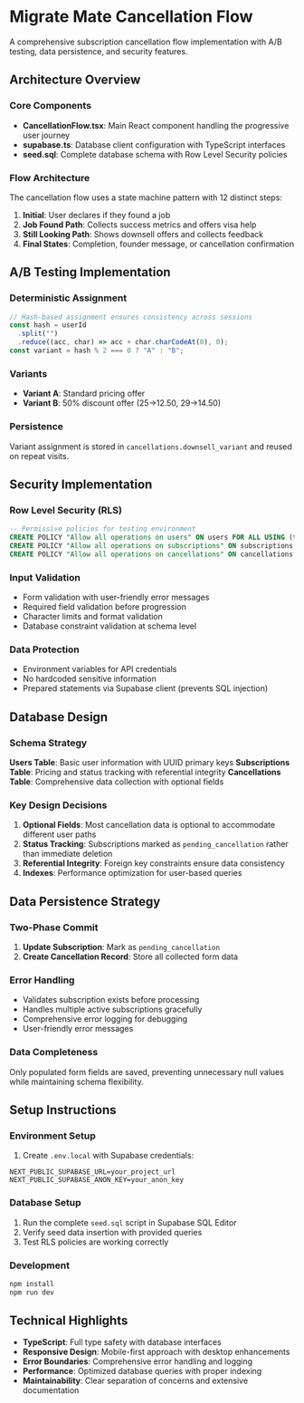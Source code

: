 # Migrate Mate Cancellation Flow

A comprehensive subscription cancellation flow implementation with A/B testing, data persistence, and security features.

## Architecture Overview

### Core Components

- **CancellationFlow.tsx**: Main React component handling the progressive user journey
- **supabase.ts**: Database client configuration with TypeScript interfaces
- **seed.sql**: Complete database schema with Row Level Security policies

### Flow Architecture

The cancellation flow uses a state machine pattern with 12 distinct steps:

1. **Initial**: User declares if they found a job
2. **Job Found Path**: Collects success metrics and offers visa help
3. **Still Looking Path**: Shows downsell offers and collects feedback
4. **Final States**: Completion, founder message, or cancellation confirmation

## A/B Testing Implementation

### Deterministic Assignment

```typescript
// Hash-based assignment ensures consistency across sessions
const hash = userId
  .split("")
  .reduce((acc, char) => acc + char.charCodeAt(0), 0);
const variant = hash % 2 === 0 ? "A" : "B";
```

### Variants

- **Variant A**: Standard pricing offer
- **Variant B**: 50% discount offer ($25→$12.50, $29→$14.50)

### Persistence

Variant assignment is stored in `cancellations.downsell_variant` and reused on repeat visits.

## Security Implementation

### Row Level Security (RLS)

```sql
-- Permissive policies for testing environment
CREATE POLICY "Allow all operations on users" ON users FOR ALL USING (true);
CREATE POLICY "Allow all operations on subscriptions" ON subscriptions FOR ALL USING (true);
CREATE POLICY "Allow all operations on cancellations" ON cancellations FOR ALL USING (true);
```

### Input Validation

- Form validation with user-friendly error messages
- Required field validation before progression
- Character limits and format validation
- Database constraint validation at schema level

### Data Protection

- Environment variables for API credentials
- No hardcoded sensitive information
- Prepared statements via Supabase client (prevents SQL injection)

## Database Design

### Schema Strategy

**Users Table**: Basic user information with UUID primary keys
**Subscriptions Table**: Pricing and status tracking with referential integrity
**Cancellations Table**: Comprehensive data collection with optional fields

### Key Design Decisions

1. **Optional Fields**: Most cancellation data is optional to accommodate different user paths
2. **Status Tracking**: Subscriptions marked as `pending_cancellation` rather than immediate deletion
3. **Referential Integrity**: Foreign key constraints ensure data consistency
4. **Indexes**: Performance optimization for user-based queries

## Data Persistence Strategy

### Two-Phase Commit

1. **Update Subscription**: Mark as `pending_cancellation`
2. **Create Cancellation Record**: Store all collected form data

### Error Handling

- Validates subscription exists before processing
- Handles multiple active subscriptions gracefully
- Comprehensive error logging for debugging
- User-friendly error messages

### Data Completeness

Only populated form fields are saved, preventing unnecessary null values while maintaining schema flexibility.

## Setup Instructions

### Environment Setup

1. Create `.env.local` with Supabase credentials:

```env
NEXT_PUBLIC_SUPABASE_URL=your_project_url
NEXT_PUBLIC_SUPABASE_ANON_KEY=your_anon_key
```

### Database Setup

1. Run the complete `seed.sql` script in Supabase SQL Editor
2. Verify seed data insertion with provided queries
3. Test RLS policies are working correctly

### Development

```bash
npm install
npm run dev
```

## Technical Highlights

- **TypeScript**: Full type safety with database interfaces
- **Responsive Design**: Mobile-first approach with desktop enhancements
- **Error Boundaries**: Comprehensive error handling and logging
- **Performance**: Optimized database queries with proper indexing
- **Maintainability**: Clear separation of concerns and extensive documentation
